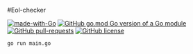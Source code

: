#Eol-checker

[![made-with-Go](https://img.shields.io/badge/Made%20with-Go-1f425f.svg)](http://golang.org)
[![GitHub go.mod Go version of a Go module](https://img.shields.io/github/go-mod/go-version/gomods/athens.svg)](https://github.com/cheunn-panaa/eol-checker)
[![GitHub pull-requests](https://img.shields.io/github/issues-pr/Naereen/StrapDown.js.svg)](https://GitHub.com/Cheunn-Panaa/eol-checker/pull/)
[![GitHub license](https://badgen.net/github/license/Cheunn-Panaa/eol-checker)](https://github.com/Cheunn-Panaa/eol-checker/blob/main/LICENSE)


```bash
go run main.go
```